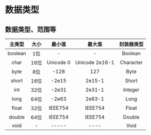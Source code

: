 # 数据类型  
## 数据类型、范围等  
| 主类型 | 大小 | 最小值 | 最大值 | 封装器类型 |  
| :----: | :----: | :----: | :----: | :----: |  
| boolean | 1位 | - | - | Boolean |  
| char | 16位 | Unicode 0 | Unicode 2e16-1 | Character |  
| byte | 8位 | -128 | 127 | Byte |  
| short | 16位 | -2e15 | 2e15-1 | Short |  
| int | 32位 | -2e31 | 2e31-1 | Integer |  
| long | 64位 | -2e63 | 2e63-1 | Long |  
| float | 32位 | IEEE754 | IEEE754 | Float |  
| double | 64位 | IEEE754 | IEEE754 | Double |  
| void | - | ----- | ---- | Void |  
